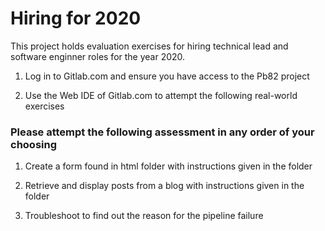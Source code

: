 # Hiring for 2020

This project holds evaluation exercises for hiring technical lead and software enginner roles for the year 2020.

1. Log in to Gitlab.com and ensure you have access to the Pb82 project

1. Use the Web IDE of Gitlab.com to attempt the following real-world exercises

### Please attempt the following assessment in any order of your choosing

1. Create a form found in html folder with instructions given in the folder

1. Retrieve and display posts from a blog with instructions given in the folder

1. Troubleshoot to find out the reason for the pipeline failure
